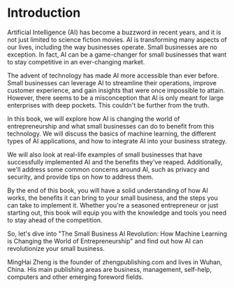 # Introduction

Artificial Intelligence (AI) has become a buzzword in recent years, and it is not just limited to science fiction movies. AI is transforming many aspects of our lives, including the way businesses operate. Small businesses are no exception. In fact, AI can be a game-changer for small businesses that want to stay competitive in an ever-changing market.

The advent of technology has made AI more accessible than ever before. Small businesses can leverage AI to streamline their operations, improve customer experience, and gain insights that were once impossible to attain. However, there seems to be a misconception that AI is only meant for large enterprises with deep pockets. This couldn't be further from the truth.

In this book, we will explore how AI is changing the world of entrepreneurship and what small businesses can do to benefit from this technology. We will discuss the basics of machine learning, the different types of AI applications, and how to integrate AI into your business strategy.

We will also look at real-life examples of small businesses that have successfully implemented AI and the benefits they've reaped. Additionally, we'll address some common concerns around AI, such as privacy and security, and provide tips on how to address them.

By the end of this book, you will have a solid understanding of how AI works, the benefits it can bring to your small business, and the steps you can take to implement it. Whether you're a seasoned entrepreneur or just starting out, this book will equip you with the knowledge and tools you need to stay ahead of the competition.

So, let's dive into "The Small Business AI Revolution: How Machine Learning is Changing the World of Entrepreneurship" and find out how AI can revolutionize your small business.

MingHai Zheng is the founder of zhengpublishing.com and lives in Wuhan, China. His main publishing areas are business, management, self-help, computers and other emerging foreword fields.
